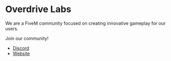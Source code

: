 
# Overdrive Labs
We are a FiveM community focused on creating innovative gameplay for our users.

Join our community!
- [Discord](https://www.youtube.com/watch?v=dQw4w9WgXcQ)
- [Website](https://www.youtube.com/watch?v=dQw4w9WgXcQ)
